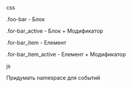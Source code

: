 css

.foo-bar - Блок

.for-bar_active - Блок + Модификатор

.for-bar_item - Елемент

.for-bar_item_active - Елемент + Модификатор




js

Придумать namespace для событий



